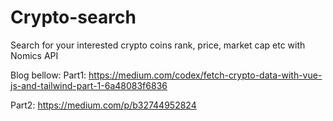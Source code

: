 # Crypto-search
Search for your interested crypto coins rank, price, market cap etc with Nomics API

Blog bellow:
Part1: https://medium.com/codex/fetch-crypto-data-with-vue-js-and-tailwind-part-1-6a48083f6836


Part2: https://medium.com/p/b32744952824
